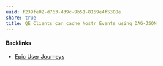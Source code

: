 ```yaml
---
uuid: f239fe02-d763-439c-9b51-8159e4f5308e
share: true
title: QE Clients can cache Nostr Events using DAG-JSON
---
```

#### Backlinks

* [Epic User Journeys](/c81f0da9-8d82-4176-8458-cfb3d06924c4)